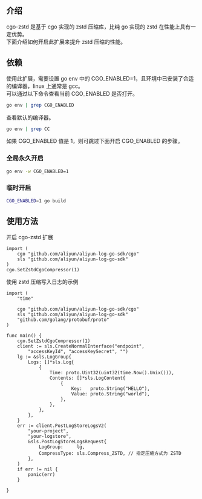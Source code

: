 ## 介绍
cgo-zstd 是基于 cgo 实现的 zstd 压缩库，比纯 go 实现的 zstd 在性能上具有一定优势。  
下面介绍如何开启此扩展来提升 zstd 压缩的性能。  

## 依赖
使用此扩展，需要设置 go env 中的 CGO_ENABLED=1，且环境中已安装了合适的编译器，linux 上通常是 gcc。  
可以通过以下命令查看当前 CGO_ENABLED 是否打开。

```bash
go env | grep CGO_ENABLED
```
查看默认的编译器。
```bash
go env | grep CC
```

如果 CGO_ENABLED 值是 1，则可跳过下面开启 CGO_ENABLED 的步骤。  

### 全局永久开启
```bash 
go env -w CGO_ENABLED=1
```

### 临时开启
```bash
CGO_ENABLED=1 go build
```

## 使用方法
开启 cgo-zstd 扩展

```golang
import (
    cgo "github.com/aliyun/aliyun-log-go-sdk/cgo"
    sls "github.com/aliyun/aliyun-log-go-sdk"
)
cgo.SetZstdCgoCompressor(1)
```


使用 zstd 压缩写入日志的示例
```golang
import (
	"time"

	cgo "github.com/aliyun/aliyun-log-go-sdk/cgo"
	sls "github.com/aliyun/aliyun-log-go-sdk"
	"github.com/golang/protobuf/proto"
)

func main() {
	cgo.SetZstdCgoCompressor(1)
	client := sls.CreateNormalInterface("endpoint",
		"accessKeyId", "accessKeySecret", "")
	lg := &sls.LogGroup{
		Logs: []*sls.Log{
			{
				Time: proto.Uint32(uint32(time.Now().Unix())),
				Contents: []*sls.LogContent{
					{
						Key:   proto.String("HELLO"),
						Value: proto.String("world"),
					},
				},
			},
		},
	}
	err := client.PostLogStoreLogsV2(
		"your-project",
		"your-logstore",
		&sls.PostLogStoreLogsRequest{
			LogGroup:     lg,
			CompressType: sls.Compress_ZSTD, // 指定压缩方式为 ZSTD
		},
	)
	if err != nil {
		panic(err)
	}

}
```